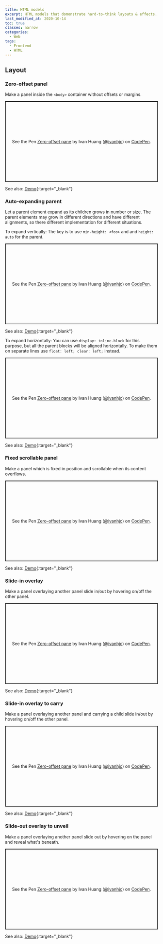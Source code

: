```yaml
---
title: HTML models
excerpt: HTML models that domonstrate hard-to-think layouts & effects.
last_modified_at: 2020-10-14
toc: true
classes: narrow
categories:
  - Web
tags:
  - Frontend
  - HTML
---
```


## Layout

### Zero-offset panel

Make a panel inside the `<body>` container without offsets or margins.

<p class="codepen" data-height="265" data-theme-id="dark" data-default-tab="css,result" data-user="ivanhjc" data-slug-hash="zVbrgp" data-preview="true" style="height: 265px; box-sizing: border-box; display: flex; align-items: center; justify-content: center; border: 2px solid; margin: 1em 0; padding: 1em;" data-pen-title="Zero-offset pane">
  <span>See the Pen <a href="https://codepen.io/ivanhjc/pen/zVbrgp">
  Zero-offset pane</a> by Ivan Huang (<a href="https://codepen.io/ivanhjc">@ivanhjc</a>)
  on <a href="https://codepen.io">CodePen</a>.</span>
</p>
<script async src="https://static.codepen.io/assets/embed/ei.js"></script>

See also: [Demo](/_demo/zero-offset-panel.html){:target="_blank"}

### Auto-expanding parent

Let a parent element expand as its children grows in number or size. The parent elements may grow in different directions and have different alignments, so there different implementation for different situations.

To expand vertically: The key is to use `min-height: <foo>` and and `height: auto` for the parent.

<p class="codepen" data-height="265" data-theme-id="dark" data-default-tab="css,result" data-user="ivanhjc" data-slug-hash="OeqNby" data-preview="true" style="height: 265px; box-sizing: border-box; display: flex; align-items: center; justify-content: center; border: 2px solid; margin: 1em 0; padding: 1em;" data-pen-title="Zero-offset pane">
  <span>See the Pen <a href="https://codepen.io/ivanhjc/pen/OeqNby">
  Zero-offset pane</a> by Ivan Huang (<a href="https://codepen.io/ivanhjc">@ivanhjc</a>)
  on <a href="https://codepen.io">CodePen</a>.</span>
</p>
<script async src="https://static.codepen.io/assets/embed/ei.js"></script>

See also: [Demo](/_demo/auto-expand-parent-vertical.html){:target="_blank"}

To expand horizontally: You can use `display: inline-block` for this purpose, but all the parent blocks will be aligned horizontally. To make them on separate lines use `float: left; clear: left;` instead.

<p class="codepen" data-height="265" data-theme-id="dark" data-default-tab="css,result" data-user="ivanhjc" data-slug-hash="YogqZo" data-preview="true" style="height: 265px; box-sizing: border-box; display: flex; align-items: center; justify-content: center; border: 2px solid; margin: 1em 0; padding: 1em;" data-pen-title="Zero-offset pane">
  <span>See the Pen <a href="https://codepen.io/ivanhjc/pen/YogqZo">
  Zero-offset pane</a> by Ivan Huang (<a href="https://codepen.io/ivanhjc">@ivanhjc</a>)
  on <a href="https://codepen.io">CodePen</a>.</span>
</p>
<script async src="https://static.codepen.io/assets/embed/ei.js"></script>

See also: [Demo](/_demo/auto-expand-parent-horizontal.html){:target="_blank"}

### Fixed scrollable panel

Make a panel which is fixed in position and scrollable when its content overflows.

<p class="codepen" data-height="265" data-theme-id="dark" data-default-tab="css,result" data-user="ivanhjc" data-slug-hash="zVbqPL" data-preview="true" style="height: 265px; box-sizing: border-box; display: flex; align-items: center; justify-content: center; border: 2px solid; margin: 1em 0; padding: 1em;" data-pen-title="Zero-offset pane">
  <span>See the Pen <a href="https://codepen.io/ivanhjc/pen/zVbqPL">
  Zero-offset pane</a> by Ivan Huang (<a href="https://codepen.io/ivanhjc">@ivanhjc</a>)
  on <a href="https://codepen.io">CodePen</a>.</span>
</p>
<script async src="https://static.codepen.io/assets/embed/ei.js"></script>

See also: [Demo](/_demo/fixed-scrollable-panel.html){:target="_blank"}

### Slide-in overlay

Make a panel overlaying another panel slide in/out by hovering on/off the other panel.

<p class="codepen" data-height="265" data-theme-id="dark" data-default-tab="css,result" data-user="ivanhjc" data-slug-hash="ZdPWRo" data-preview="true" style="height: 265px; box-sizing: border-box; display: flex; align-items: center; justify-content: center; border: 2px solid; margin: 1em 0; padding: 1em;" data-pen-title="Zero-offset pane">
  <span>See the Pen <a href="https://codepen.io/ivanhjc/pen/ZdPWRo">
  Zero-offset pane</a> by Ivan Huang (<a href="https://codepen.io/ivanhjc">@ivanhjc</a>)
  on <a href="https://codepen.io">CodePen</a>.</span>
</p>
<script async src="https://static.codepen.io/assets/embed/ei.js"></script>

See also: [Demo](/_demo/slide-in-overlay-on-hovering-4-drections.html){:target="_blank"}

### Slide-in overlay to carry

Make a panel overlaying another panel and carrying a child slide in/out by hovering on/off the other panel.

<p class="codepen" data-height="265" data-theme-id="dark" data-default-tab="css,result" data-user="ivanhjc" data-slug-hash="MMxyRX" data-preview="true" style="height: 265px; box-sizing: border-box; display: flex; align-items: center; justify-content: center; border: 2px solid; margin: 1em 0; padding: 1em;" data-pen-title="Zero-offset pane">
  <span>See the Pen <a href="https://codepen.io/ivanhjc/pen/MMxyRX">
  Zero-offset pane</a> by Ivan Huang (<a href="https://codepen.io/ivanhjc">@ivanhjc</a>)
  on <a href="https://codepen.io">CodePen</a>.</span>
</p>
<script async src="https://static.codepen.io/assets/embed/ei.js"></script>

See also: [Demo](/_demo/slide-in-overylay-on-hovering-carry-child.html){:target="_blank"}

### Slide-out overlay to unveil

Make a panel overlaying another panel slide out by hovering on the panel and reveal what's beneath.

<p class="codepen" data-height="265" data-theme-id="dark" data-default-tab="css,result" data-user="ivanhjc" data-slug-hash="YogqgX" data-preview="true" style="height: 265px; box-sizing: border-box; display: flex; align-items: center; justify-content: center; border: 2px solid; margin: 1em 0; padding: 1em;" data-pen-title="Zero-offset pane">
  <span>See the Pen <a href="https://codepen.io/ivanhjc/pen/YogqgX">
  Zero-offset pane</a> by Ivan Huang (<a href="https://codepen.io/ivanhjc">@ivanhjc</a>)
  on <a href="https://codepen.io">CodePen</a>.</span>
</p>
<script async src="https://static.codepen.io/assets/embed/ei.js"></script>

See also: [Demo](/_demo/slide-out-overlay-on-hovering-4-drections.html){:target="_blank"}